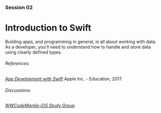 
### Session 02
# Introduction to Swift
Building apps, and programming in general, is all about working with data. As a developer, you'll need to understand how to handle and store data using clearly defined types.

###### References:  
[_App Development with Swift_](https://itun.es/ph/SoKQib.l) Apple Inc. - Education, 2017.
###### Discussions:
[_WWCodeManila-iOS Study Group_](https://www.meetup.com/Women-Who-Code-Manila/messages/boards/thread/50790558)
